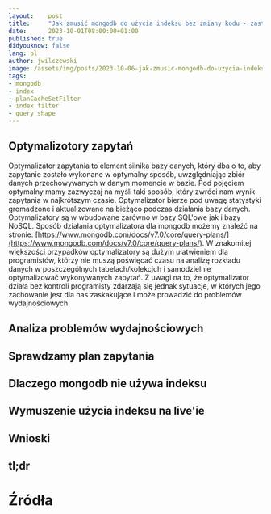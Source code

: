 ```yaml
---
layout:    post
title:     "Jak zmusić mongodb do użycia indeksu bez zmiany kodu - zastosowanie index filter"
date:      2023-10-01T08:00:00+01:00
published: true
didyouknow: false
lang: pl
author: jwilczewski
image: /assets/img/posts/2023-10-06-jak-zmusic-mongodb-do-uzycia-indeksu-bez-zmiany-kodu/mongodb.jpg
tags:
- mongodb
- index
- planCacheSetFilter
- index filter
- query shape
---
```


## Optymalizotory zapytań

Optymalizator zapytania to element silnika bazy danych, który dba o to, aby zapytanie zostało wykonane w optymalny sposób, uwzględniając zbiór danych przechowywanych w danym momencie w bazie. Pod pojęciem optymalny mamy zazwyczaj na myśli taki sposób, który zwróci nam wynik zapytania w najkrótszym czasie. Optymalizator bierze pod uwagę statystyki gromadzone i aktualizowane na bieżąco podczas działania bazy danych. Optymalizatory są w wbudowane zarówno w bazy SQL'owe jak i bazy NoSQL. Sposób działania optymalizatora dla mongodb możemy znaleźć na stronie: [https://www.mongodb.com/docs/v7.0/core/query-plans/](https://www.mongodb.com/docs/v7.0/core/query-plans/). W znakomitej większości przypadków optymalizatory są dużym ułatwieniem dla programistów, którzy nie muszą poświęcać czasu na analizę rozkładu danych w poszczególnych tabelach/kolekcjch i samodzielnie optymalizować wykonywanych zapytań. Z uwagi na to, że optymalizator działa bez kontroli programisty zdarzają się jednak sytuacje, w których jego zachowanie jest dla nas zaskakujące i może prowadzić do problemów wydajnościowych.   

## Analiza problemów wydajnościowych



## Sprawdzamy plan zapytania

## Dlaczego mongodb nie używa indeksu

## Wymuszenie użycia indeksu na live'ie

## Wnioski

## tl;dr

# Źródła
